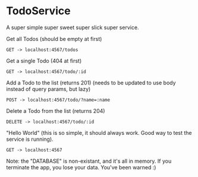 # TodoService
A super simple super sweet super slick super service.

Get all Todos (should be empty at first)
```
GET -> localhost:4567/todos
```

Get a single Todo (404 at first)
```
GET -> localhost:4567/todo/:id
```

Add a Todo to the list (returns 201) (needs to be updated to use body instead of query params, but lazy)
```
POST -> localhost:4567/todo/?name=:name
```

Delete a Todo from the list (returns 204)
```
DELETE -> localhost:4567/todo/:id
```

"Hello World" (this is so simple, it should always work. Good way to test the service is running).
```
GET -> localhost:4567
```

Note: the "DATABASE" is non-existant, and it's all in memory. If you terminate the app, you lose your data. You've been warned :)

